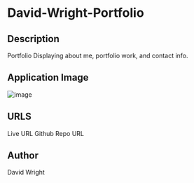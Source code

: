 # David-Wright-Portfolio

## Description
Portfolio Displaying about me, portfolio work, and contact info.

## Application Image
![image](https://github.com/MrOahu/David-Wright-Portfolio/assets/153314451/7828ab03-6180-4c3b-841a-9020007f720e)

## URLS
Live URL
Github Repo URL

## Author
David Wright
